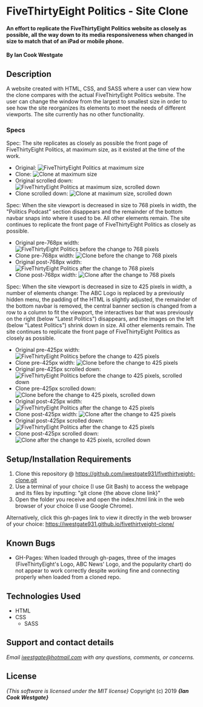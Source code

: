 # FiveThirtyEight Politics - Site Clone

#### An effort to replicate the FiveThirtyEight Politics website as closely as possible, all the way down to its media responsiveness when changed in size to match that of an iPad or mobile phone.

#### By **Ian Cook Westgate**

## Description

A website created with HTML, CSS, and SASS where a user can view how the clone compares with the actual FiveThirtyEight Politics website. The user can change the window from the largest to smallest size in order to see how the site reorganizes its elements to meet the needs of different viewports. The site currently has no other functionality.

### Specs

Spec: The site replicates as closely as possible the front page of FiveThirtyEight Politics, at maximum size, as it existed at the time of the work.
  - Original: ![FiveThirtyEight Politics at maximum size](img/fivethirtyeight-original-max.PNG)
  - Clone: ![Clone at maximum size](img/fivethirtyeight-clone-max.PNG)
  - Original scrolled down: ![FiveThirtyEight Politics at maximum size, scrolled down](img/fivethirtyeight-original-scroll-max.PNG)
  - Clone scrolled down: ![Clone at maximum size, scrolled down](img/fivethirtyeight-clone-scroll-max.PNG)

Spec: When the site viewport is decreased in size to 768 pixels in width, the "Politics Podcast" section disappears and the remainder of the bottom navbar snaps into where it used to be. All other elements remain. The site continues to replicate the front page of FiveThirtyEight Politics as closely as possible.
  - Original pre-768px width: ![FiveThirtyEight Politics before the change to 768 pixels](img/original-pre-768.PNG)
  - Clone pre-768px width: ![Clone before the change to 768 pixels](img/clone-pre-768.PNG)
  - Original post-768px width: ![FiveThirtyEight Politics after the change to 768 pixels](img/original-post-768.PNG)
  - Clone post-768px width: ![Clone after the change to 768 pixels](img/clone-post-768.PNG)

Spec: When the site viewport is decreased in size to 425 pixels in width, a number of elements change: The ABC Logo is replaced by a previously hidden menu, the padding of the HTML is slightly adjusted, the remainder of the bottom navbar is removed, the central banner section is changed from a row to a column to fit the viewport, the interactives bar that was previously on the right (below "Latest Politics") disappears, and the images on the left (below "Latest Politics") shrink down in size. All other elements remain. The site continues to replicate the front page of FiveThirtyEight Politics as closely as possible.
  - Original pre-425px width: ![FiveThirtyEight Politics before the change to 425 pixels](img/original-pre-425.PNG)
  - Clone pre-425px width: ![Clone before the change to 425 pixels](img/clone-pre-425.PNG)
  - Original pre-425px scrolled down: ![FiveThirtyEight Politics before the change to 425 pixels, scrolled down](img/original-pre-425-scroll.PNG)
  - Clone pre-425px scrolled down: ![Clone before the change to 425 pixels, scrolled down](img/clone-pre-425-scroll.PNG)
  - Original post-425px width: ![FiveThirtyEight Politics after the change to 425 pixels](img/original-post-425.PNG)
  - Clone post-425px width: ![Clone after the change to 425 pixels](img/clone-post-425.PNG)
  - Original post-425px scrolled down: ![FiveThirtyEight Politics after the change to 425 pixels](img/original-post-425-scroll.PNG)
  - Clone post-425px scrolled down: ![Clone after the change to 425 pixels, scrolled down](img/clone-post-425-scroll.PNG)

## Setup/Installation Requirements

1. Clone this repository @ https://github.com/iwestgate931/fivethirtyeight-clone.git
2. Use a terminal of your choice (I use Git Bash) to access the webpage and its files by inputting: "git clone {the above clone link}"
3. Open the folder you receive and open the index.html link in the web browser of your choice (I use Google Chrome).

Alternatively, click this gh-pages link to view it directly in the web browser of your choice: https://iwestgate931.github.io/fivethirtyeight-clone/

## Known Bugs
* GH-Pages: When loaded through gh-pages, three of the images (FiveThirtyEight's Logo, ABC News' Logo, and the popularity chart) do not appear to work correctly despite working fine and connecting properly when loaded from a cloned repo.

## Technologies Used
* HTML
* CSS
  * SASS

## Support and contact details

_Email iwestgate@hotmail.com with any questions, comments, or concerns._

## License

*{This software is licensed under the MIT license}*
Copyright (c) 2019 **_{Ian Cook Westgate}_**
